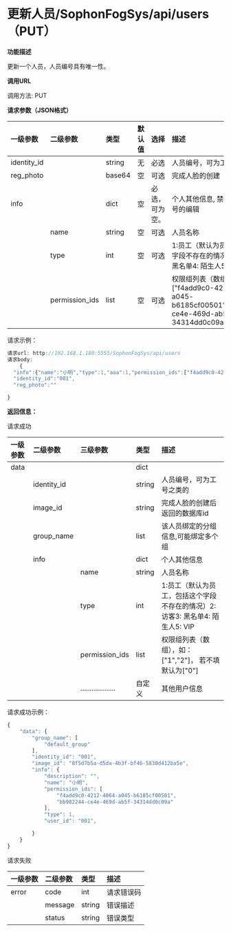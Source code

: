 # 更新人员/SophonFogSys/api/users（PUT）

**功能描述**

更新一个人员，人员编号具有唯一性。

**调用URL**

调用方法: PUT

**请求参数（JSON格式）**

| 一级参数 | 二级参数 | 类型 | 默认值 | 选择 | 描述 | 举例 |
| :--- | :--- | :--- | :--- | :--- | :--- | :--- |
| identity\_id |  | string | 无 | 必选 | 人员编号，可为工号之类的 | "888888" |
| reg\_photo |  | base64 | 空 | 可选 | 完成人脸的创建 |  |
| info |  | dict | 空 | 必选，可为空。 | 个人其他信息, 禁止进行员工工号的编辑 |  |
|  | name | string | 空 | 可选 | 人员名称 | "小明" |
|  | type | int | 空 | 可选 | 1:员工（默认为员工，包括这个字段不存在的情况）2: 访客3: 黑名单4: 陌生人5: VIP | 1 |
|  | permission\_ids | list | 空 | 可选 | 权限组列表（数组），如： \["f4add9c0-4212-4064-a045-                    b6185cf00501","bb982244-ce4e-469d-ab5f-34314dd0c09a"\] | \["f4add9c0-4212-4064-a045-                    b6185cf00501","bb982244-ce4e-469d-ab5f-34314dd0c09a"\] |

请求示例：

```javascript
请求url: http://192.168.1.180:5555/SophonFogSys/api/users
请求body:
    {
  "info":{"name":"小明","type":1,"aaa":1,"permission_ids":["f4add9c0-4212-4064-a045-                    b6185cf00501","bb982244-ce4e-469d-ab5f-34314dd0c09a"]},
  "identity_id":"001",
  "reg_photo":""

}
```

**返回信息：**

请求成功

| 一级参数 | 二级参数 | 三级参数 | 类型 | 描述 |
| :--- | :--- | :--- | :--- | :--- |
| data |  |  | dict |  |
|  | identity\_id |  | string | 人员编号，可为工号之类的 |
|  | image\_id |  | string | 完成人脸的创建后返回的数据库id |
|  | group\_name |  | list | 该人员绑定的分组信息,可能绑定多个组 |
|  | info |  | dict | 个人其他信息 |
|  |  | name | string | 人员名称 |
|  |  | type | int | 1:员工（默认为员工，包括这个字段不存在的情况）2: 访客3: 黑名单4: 陌生人5: VIP |
|  |  | permission\_ids | list | 权限组列表（数组），如： \["1","2"\]， 若不填默认为\["0"\] |
|  |  | ................... | 自定义 | 其他用户信息 |

请求成功示例：

```javascript
{
    "data": {
        "group_name": [
            "default_group"
        ],
        "identity_id": "001",
        "image_id": "8f5d7b5a-d5da-4b3f-bf46-5830d412ba5e",
        "info": {
            "description": "",
            "name": "小明",
            "permission_ids": [
                "f4add9c0-4212-4064-a045-b6185cf00501",
                "bb982244-ce4e-469d-ab5f-34314dd0c09a"
            ],
            "type": 1,
            "user_id": "001",

        }
    }
}
```

请求失败

| 一级参数 | 二级参数 | 类型 | 描述 |
| :--- | :--- | :--- | :--- |
| error | code | int | 请求错误码 |
|  | message | string | 错误描述 |
|  | status | string | 错误类型 |

